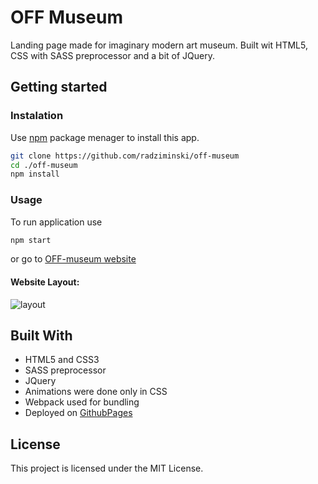 # OFF Museum
Landing page made for imaginary modern art museum. Built wit HTML5, CSS with SASS preprocessor and a bit of JQuery.

## Getting started
### Instalation
Use [npm](https://www.npmjs.com/) package menager to install this app.
```bash
git clone https://github.com/radziminski/off-museum
cd ./off-museum
npm install
```
### Usage
To run application use 
```bash
npm start
```
or go to [OFF-museum website](https://radziminski.github.io/off-museum)
#### Website Layout:
![layout](https://i.ibb.co/PWqFnG0/header-off-museum.png)

## Built With
- HTML5 and CSS3
- SASS preprocessor
- JQuery
- Animations were done only in CSS
- Webpack used for bundling
- Deployed on [GithubPages](https://radziminski.github.io/off-museum)

## License
This project is licensed under the MIT License.
